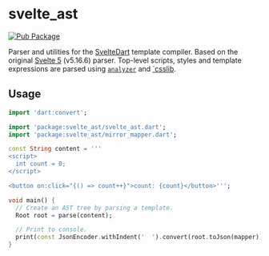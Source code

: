# svelte_ast

[![Pub Package][pub_icon]][pub]

Parser and utilities for the [SvelteDart][svelte_dart] template compiler.
Based on the original [Svelte 5][svelte_5] (v5.16.6) parser. Top-level scripts,
styles and template expressions are parsed using [`analyzer`][analyzer] and
[`csslib][csslib].

## Usage

```dart
import 'dart:convert';

import 'package:svelte_ast/svelte_ast.dart';
import 'package:svelte_ast/mirror_mapper.dart';

const String content = '''
<script>
  int count = 0;
</script>

<button on:click="{() => count++}">count: {count}</button>''';

void main() {
  // Create an AST tree by parsing a template.
  Root root = parse(content);

  // Print to console.
  print(const JsonEncoder.withIndent('  ').convert(root.toJson(mapper)));
}
```

[pub_icon]: https://img.shields.io/pub/v/svelte_ast.svg
[pub]: https://pub.dev/packages/svelte_ast
[svelte_dart]: https://github.com/ykmnkmi/svelte.dart
[svelte_5]: https://svelte.dev
[analyzer]: https://pub.dev/packages/analyzer
[csslib]: https://pub.dev/packages/csslib